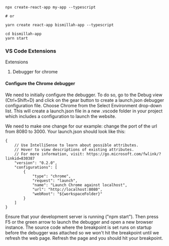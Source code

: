 ```
npx create-react-app my-app --typescript

# or

yarn create react-app bismillah-app --typescript

cd bismillah-app
yarn start
```


### VS Code Extensions

Extensions
1. Debugger for chrome



#### Configure the Chrome debugger

We need to initially configure the debugger. To do so, go to the Debug view (Ctrl+Shift+D) and click on the gear button to create a launch.json debugger configuration file. Choose Chrome from the Select Environment drop-down list. This will create a launch.json file in a new .vscode folder in your project which includes a configuration to launch the website.

We need to make one change for our example: change the port of the url from 8080 to 3000. Your launch.json should look like this:

```
{
    // Use IntelliSense to learn about possible attributes.
    // Hover to view descriptions of existing attributes.
    // For more information, visit: https://go.microsoft.com/fwlink/?linkid=830387
    "version": "0.2.0",
    "configurations": [
        {
            "type": "chrome",
            "request": "launch",
            "name": "Launch Chrome against localhost",
            "url": "http://localhost:8080",
            "webRoot": "${workspaceFolder}"
        }
    ]
}
```

Ensure that your development server is running ("npm start"). Then press F5 or the green arrow to launch the debugger and open a new browser instance. The source code where the breakpoint is set runs on startup before the debugger was attached so we won't hit the breakpoint until we refresh the web page. Refresh the page and you should hit your breakpoint.